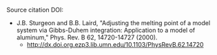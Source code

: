 Source citation DOI:

* J.B. Sturgeon and B.B. Laird, "Adjusting the melting point of a model system via Gibbs-Duhem integration: Application to a model of aluminum," Phys. Rev. B 62, 14720-14727 (2000).
    - http://dx.doi.org.ezp3.lib.umn.edu/10.1103/PhysRevB.62.14720
